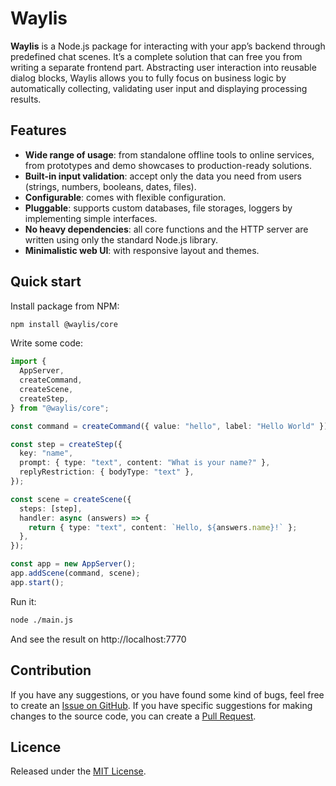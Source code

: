 # Waylis

**Waylis** is a Node.js package for interacting with your app’s backend through predefined chat scenes. It’s a complete solution that can free you from writing a separate frontend part. Abstracting user interaction into reusable dialog blocks, Waylis allows you to fully focus on business logic by automatically collecting, validating user input and displaying processing results.

## Features

- **Wide range of usage**: from standalone offline tools to online services, from prototypes and demo showcases to production-ready solutions.
- **Built-in input validation**: accept only the data you need from users (strings, numbers, booleans, dates, files).
- **Configurable**: comes with flexible configuration.
- **Pluggable**: supports custom databases, file storages, loggers by implementing simple interfaces.
- **No heavy dependencies**: all core functions and the HTTP server are written using only the standard Node.js library.
- **Minimalistic web UI**: with responsive layout and themes.

## Quick start

Install package from NPM:

```sh
npm install @waylis/core
```

Write some code:

```ts
import {
  AppServer,
  createCommand,
  createScene,
  createStep,
} from "@waylis/core";

const command = createCommand({ value: "hello", label: "Hello World" });

const step = createStep({
  key: "name",
  prompt: { type: "text", content: "What is your name?" },
  replyRestriction: { bodyType: "text" },
});

const scene = createScene({
  steps: [step],
  handler: async (answers) => {
    return { type: "text", content: `Hello, ${answers.name}!` };
  },
});

const app = new AppServer();
app.addScene(command, scene);
app.start();
```

Run it:

```sh
node ./main.js
```

And see the result on http://localhost:7770

## Contribution

If you have any suggestions, or you have found some kind of bugs, feel free to create an [Issue on GitHub](https://github.com/waylis/core/issues). If you have specific suggestions for making changes to the source code, you can create a [Pull Request](https://github.com/waylis/core/pulls).

## Licence

Released under the [MIT License](http://www.opensource.org/licenses/MIT).
